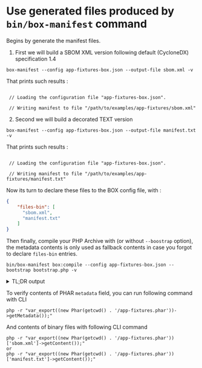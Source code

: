 <!-- markdownlint-disable MD013 MD029 MD033 -->
# Use generated files produced by `bin/box-manifest` command

Begins by generate the manifest files.

1. First we will build a SBOM XML version following default (CycloneDX) specification 1.4

```shell
box-manifest --config app-fixtures-box.json --output-file sbom.xml -v
```

That prints such results :

```text

 // Loading the configuration file "app-fixtures-box.json".

 // Writing manifest to file "/path/to/examples/app-fixtures/sbom.xml"

```

2. Second we will build a decorated TEXT version

```shell
box-manifest --config app-fixtures-box.json --output-file manifest.txt -v
```

That prints such results :

```text

 // Loading the configuration file "app-fixtures-box.json".

 // Writing manifest to file "/path/to/examples/app-fixtures/manifest.txt"

```

Now its turn to declare these files to the BOX config file, with :

```json
{
    "files-bin": [
      "sbom.xml",
      "manifest.txt"
    ]
}
```

Then finally, compile your PHP Archive with (or without `--boostrap` option),
the metadata contents is only used as fallback contents in case you forgot to declare `files-bin` entries.

```shell
bin/box-manifest box:compile --config app-fixtures-box.json --bootstrap bootstrap.php -v
```

<details>
<summary>TL;DR output</summary>

```text
    ____
   / __ )____  _  __
  / __  / __ \| |/_/
 / /_/ / /_/ />  <
/_____/\____/_/|_|


Box version 4.3.8@5534406

 // Loading the configuration file "app-fixtures-box.json".

🔨  Building the PHAR "/shared/backups/bartlett/box-manifest/examples/app-fixtures/app-fixtures.phar"

? Removing the existing PHAR "/shared/backups/bartlett/box-manifest/examples/app-fixtures/app-fixtures.phar"
? Checking Composer compatibility
    > '/usr/local/bin/composer' '--version'
    > 2.5.4 (Box requires ^2.2.0)
    > Supported version detected
? No compactor to register
? Adding main file: /shared/backups/bartlett/box-manifest/examples/app-fixtures/index.php
? Adding requirements checker
? Adding binary files
    > 36 file(s)
? Auto-discover files? No
? Exclude dev files? Yes
? Adding files
    > 25 file(s)
? Generating new stub
  - Using shebang line: #!/usr/bin/env php
  - Using banner:
    > Generated by Humbug Box 4.3.8@5534406.
    >
    > @link https://github.com/humbug/box
? Setting metadata
  - root/app-fixtures: 3.x-dev@9661882
psr/log: 3.0.0
? Dumping the Composer autoloader
    > '/usr/local/bin/composer' 'dump-autoload' '--classmap-authoritative' '--no-dev' '--ansi'
Generating optimized autoload files (authoritative)
Generated optimized autoload files (authoritative) containing 1 classes

? Removing the Composer dump artefacts
? Compressing with the algorithm "GZ"
    > Warning: the extension "zlib" will now be required to execute the PHAR
? Setting file permissions to 0755
* Done.

No recommendation found.
No warning found.

 // PHAR: 60 files (47.12KB)
 // You can inspect the generated PHAR with the "info" command.

 // Memory usage: 12.35MB (peak: 12.81MB), time: <1sec

```

</details>

To verify contents of PHAR `metadata` field, you can run following command with CLI

```shell
php -r "var_export((new Phar(getcwd() . '/app-fixtures.phar'))->getMetadata());"
```

And contents of binary files with following CLI command

```shell
php -r "var_export((new Phar(getcwd() . '/app-fixtures.phar'))['sbom.xml']->getContent());"
or
php -r "var_export((new Phar(getcwd() . '/app-fixtures.phar'))['manifest.txt']->getContent());"
```
